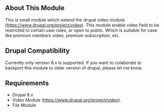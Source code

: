 ## About This Module
This is small module which extend the drupal video module (https://www.drupal.org/project/video). 
This module enable video field to be restricted to certain user roles, or open to public. Which is suitable for case like premium members video, premium subscription, etc.

## Drupal Compatibility
Currently only version 8.x is supported.
If you want to colaborate to backport this module to older version of drupal, please let me know.

## Requirements
* Drupal 8.x
* Video Module (https://www.drupal.org/project/video). 
* File Module
